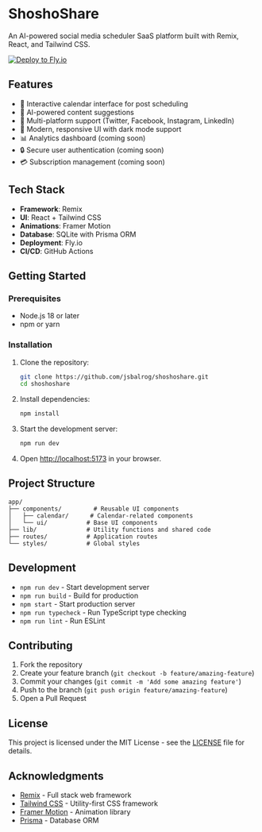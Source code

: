 # ShoshoShare

An AI-powered social media scheduler SaaS platform built with Remix, React, and Tailwind CSS.

[![Deploy to Fly.io](https://img.shields.io/badge/Deploy%20to-Fly.io-blue?logo=fly.io)](https://fly.io)

## Features

- 📅 Interactive calendar interface for post scheduling
- 🤖 AI-powered content suggestions
- 📱 Multi-platform support (Twitter, Facebook, Instagram, LinkedIn)
- 🎨 Modern, responsive UI with dark mode support
- 📊 Analytics dashboard (coming soon)
- 🔒 Secure user authentication (coming soon)
- 💳 Subscription management (coming soon)

## Tech Stack

- **Framework**: Remix
- **UI**: React + Tailwind CSS
- **Animations**: Framer Motion
- **Database**: SQLite with Prisma ORM
- **Deployment**: Fly.io
- **CI/CD**: GitHub Actions

## Getting Started

### Prerequisites

- Node.js 18 or later
- npm or yarn

### Installation

1. Clone the repository:
   ```bash
   git clone https://github.com/jsbalrog/shoshoshare.git
   cd shoshoshare
   ```

2. Install dependencies:
   ```bash
   npm install
   ```

3. Start the development server:
   ```bash
   npm run dev
   ```

4. Open [http://localhost:5173](http://localhost:5173) in your browser.

## Project Structure

```
app/
├── components/         # Reusable UI components
│   ├── calendar/      # Calendar-related components
│   └── ui/           # Base UI components
├── lib/              # Utility functions and shared code
├── routes/           # Application routes
└── styles/           # Global styles
```

## Development

- `npm run dev` - Start development server
- `npm run build` - Build for production
- `npm start` - Start production server
- `npm run typecheck` - Run TypeScript type checking
- `npm run lint` - Run ESLint

## Contributing

1. Fork the repository
2. Create your feature branch (`git checkout -b feature/amazing-feature`)
3. Commit your changes (`git commit -m 'Add some amazing feature'`)
4. Push to the branch (`git push origin feature/amazing-feature`)
5. Open a Pull Request

## License

This project is licensed under the MIT License - see the [LICENSE](LICENSE) file for details.

## Acknowledgments

- [Remix](https://remix.run/) - Full stack web framework
- [Tailwind CSS](https://tailwindcss.com/) - Utility-first CSS framework
- [Framer Motion](https://www.framer.com/motion/) - Animation library
- [Prisma](https://www.prisma.io/) - Database ORM
